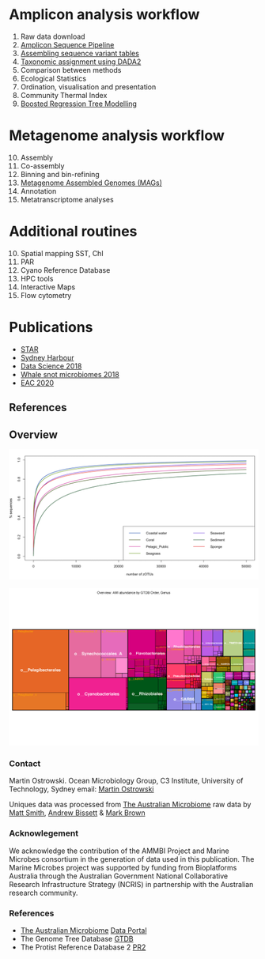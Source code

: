 # Amplicon analysis workflow

1. Raw data download
2. [Amplicon Sequence Pipeline](./dada2)
3. [Assembling sequence variant tables](./dada2)
4. [Taxonomic assignment using DADA2](./dada2)
5. Comparison between methods 
6. Ecological Statistics
7. Ordination, visualisation and presentation
8. Community Thermal Index
9. [Boosted Regression Tree Modelling](../../BRT_2018)

# Metagenome analysis workflow

10. Assembly
11. Co-assembly
12. Binning and bin-refining
13. [Metagenome Assembled Genomes (MAGs)](./mags)
14. Annotation
15. Metatranscriptome analyses

# Additional routines

10. Spatial mapping SST, Chl
11. PAR
12. Cyano Reference Database
13. HPC tools
14. Interactive Maps
15. Flow cytometry

# Publications

* [STAR](./misc/STAR/star.md)
* [Sydney Harbour](./R)
* [Data Science 2018](./R)
* [Whale snot microbiomes 2018](./R)
* [EAC 2020](./R)

## References


## Overview

![zOTU collector curve](./uniques/images/ami_collector.png)

![non-interactive treemap](./uniques/images/ami_overview.png)


### Contact

Martin Ostrowski. Ocean Microbiology Group, C3 Institute, University of Technology, Sydney
email: [Martin Ostrowski](martin.ostrowski@uts.edu.au)

Uniques data was processed from [The Australian Microbiome](https://www.australianmicrobiome.com) raw data by [Matt Smith](), [Andrew Bissett]() & [Mark Brown]()

### Acknowlegement

We acknowledge the contribution of the AMMBI Project and Marine Microbes consortium in the generation of data used in this publication. The Marine Microbes project was supported by funding from Bioplatforms Australia through the Australian Government National Collaborative Research Infrastructure Strategy (NCRIS) in partnership with the Australian research community.

### References
* [The Australian Microbiome](https://www.australianmicrobiome.com) [Data Portal](https://data.bioplatforms.com/organization/about/australian-microbiome)
* The Genome Tree Database [GTDB](http://gtdb.ecogenomic.org)
* The Protist Reference Database 2 [PR2](https://github.com/pr2database/pr2database)

